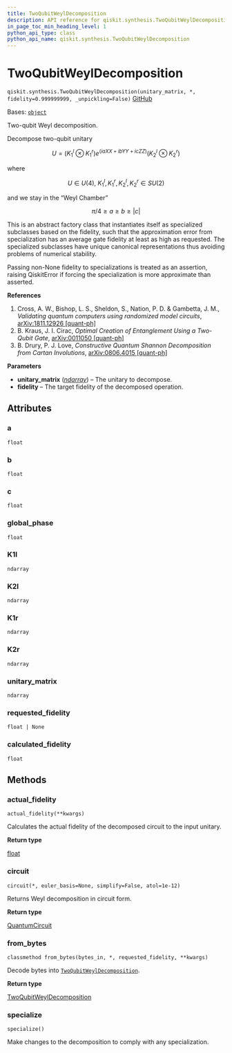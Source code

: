 ```yaml
---
title: TwoQubitWeylDecomposition
description: API reference for qiskit.synthesis.TwoQubitWeylDecomposition
in_page_toc_min_heading_level: 1
python_api_type: class
python_api_name: qiskit.synthesis.TwoQubitWeylDecomposition
---
```


# TwoQubitWeylDecomposition

<span id="qiskit.synthesis.TwoQubitWeylDecomposition" />

`qiskit.synthesis.TwoQubitWeylDecomposition(unitary_matrix, *, fidelity=0.999999999, _unpickling=False)` [GitHub](https://github.com/qiskit/qiskit/tree/main/qiskit/synthesis/two_qubit/two_qubit_decompose.py "view source code")

Bases: [`object`](https://docs.python.org/3/library/functions.html#object "(in Python v3.12)")

Two-qubit Weyl decomposition.

Decompose two-qubit unitary

$$
U = ({K_1}^l \otimes {K_1}^r) e^{(i a XX + i b YY + i c ZZ)} ({K_2}^l \otimes {K_2}^r)
$$

where

$$
U \in U(4),~
{K_1}^l, {K_1}^r, {K_2}^l, {K_2}^r \in SU(2)
$$

and we stay in the “Weyl Chamber”

$$
\pi /4 \geq a \geq b \geq |c|
$$

This is an abstract factory class that instantiates itself as specialized subclasses based on the fidelity, such that the approximation error from specialization has an average gate fidelity at least as high as requested. The specialized subclasses have unique canonical representations thus avoiding problems of numerical stability.

Passing non-None fidelity to specializations is treated as an assertion, raising QiskitError if forcing the specialization is more approximate than asserted.

**References**

1.  Cross, A. W., Bishop, L. S., Sheldon, S., Nation, P. D. & Gambetta, J. M., *Validating quantum computers using randomized model circuits*, [arXiv:1811.12926 \[quant-ph\]](https://arxiv.org/abs/1811.12926)
2.  B. Kraus, J. I. Cirac, *Optimal Creation of Entanglement Using a Two-Qubit Gate*, [arXiv:0011050 \[quant-ph\]](https://arxiv.org/abs/quant-ph/0011050)
3.  B. Drury, P. J. Love, *Constructive Quantum Shannon Decomposition from Cartan Involutions*, [arXiv:0806.4015 \[quant-ph\]](https://arxiv.org/abs/0806.4015)

**Parameters**

*   **unitary\_matrix** ([*ndarray*](https://numpy.org/doc/stable/reference/generated/numpy.ndarray.html#numpy.ndarray "(in NumPy v1.26)")) – The unitary to decompose.
*   **fidelity** – The target fidelity of the decomposed operation.

## Attributes

<span id="qiskit.synthesis.TwoQubitWeylDecomposition.a" />

### a

`float`

<span id="qiskit.synthesis.TwoQubitWeylDecomposition.b" />

### b

`float`

<span id="qiskit.synthesis.TwoQubitWeylDecomposition.c" />

### c

`float`

<span id="qiskit.synthesis.TwoQubitWeylDecomposition.global_phase" />

### global\_phase

`float`

<span id="qiskit.synthesis.TwoQubitWeylDecomposition.K1l" />

### K1l

`ndarray`

<span id="qiskit.synthesis.TwoQubitWeylDecomposition.K2l" />

### K2l

`ndarray`

<span id="qiskit.synthesis.TwoQubitWeylDecomposition.K1r" />

### K1r

`ndarray`

<span id="qiskit.synthesis.TwoQubitWeylDecomposition.K2r" />

### K2r

`ndarray`

<span id="qiskit.synthesis.TwoQubitWeylDecomposition.unitary_matrix" />

### unitary\_matrix

`ndarray`

<span id="qiskit.synthesis.TwoQubitWeylDecomposition.requested_fidelity" />

### requested\_fidelity

`float | None`

<span id="qiskit.synthesis.TwoQubitWeylDecomposition.calculated_fidelity" />

### calculated\_fidelity

`float`

## Methods

### actual\_fidelity

<span id="qiskit.synthesis.TwoQubitWeylDecomposition.actual_fidelity" />

`actual_fidelity(**kwargs)`

Calculates the actual fidelity of the decomposed circuit to the input unitary.

**Return type**

[float](https://docs.python.org/3/library/functions.html#float "(in Python v3.12)")

### circuit

<span id="qiskit.synthesis.TwoQubitWeylDecomposition.circuit" />

`circuit(*, euler_basis=None, simplify=False, atol=1e-12)`

Returns Weyl decomposition in circuit form.

**Return type**

[QuantumCircuit](qiskit.circuit.QuantumCircuit "qiskit.circuit.QuantumCircuit")

### from\_bytes

<span id="qiskit.synthesis.TwoQubitWeylDecomposition.from_bytes" />

`classmethod from_bytes(bytes_in, *, requested_fidelity, **kwargs)`

Decode bytes into [`TwoQubitWeylDecomposition`](#qiskit.synthesis.TwoQubitWeylDecomposition "qiskit.synthesis.TwoQubitWeylDecomposition").

**Return type**

[TwoQubitWeylDecomposition](#qiskit.synthesis.TwoQubitWeylDecomposition "qiskit.synthesis.TwoQubitWeylDecomposition")

### specialize

<span id="qiskit.synthesis.TwoQubitWeylDecomposition.specialize" />

`specialize()`

Make changes to the decomposition to comply with any specialization.

